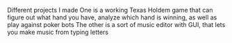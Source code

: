 Different projects I made
One is a working Texas Holdem game that can figure out what hand you have, analyze which hand is winning, as well as play against poker bots
The other is a sort of music editor with GUI, that lets you make music from typing letters
